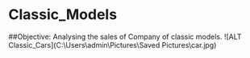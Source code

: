 # Classic_Models
##Objective:
Analysing the sales of Company of classic models.
 ![ALT Classic_Cars](C:\Users\admin\Pictures\Saved Pictures\car.jpg)

